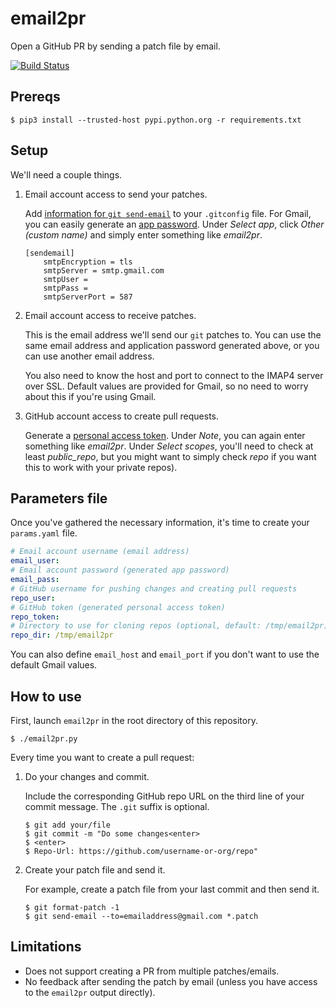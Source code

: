 # email2pr

Open a GitHub PR by sending a patch file by email.

[![Build Status](https://travis-ci.org/christophebedard/email2pr.svg?branch=master)](https://travis-ci.org/christophebedard/email2pr)

## Prereqs

```shell
$ pip3 install --trusted-host pypi.python.org -r requirements.txt
```

## Setup

We'll need a couple things.

1. Email account access to send your patches.

    Add [information for `git send-email`](https://git-scm.com/docs/git-send-email#_examples) to your `.gitconfig` file. For Gmail, you can easily generate an [app password](https://myaccount.google.com/apppasswords). Under *Select app*, click *Other (custom name)* and simply enter something like *email2pr*.
    ```
    [sendemail]
        smtpEncryption = tls
        smtpServer = smtp.gmail.com
        smtpUser = 
        smtpPass = 
        smtpServerPort = 587
    ```

2. Email account access to receive patches.

    This is the email address we'll send our `git` patches to. You can use the same email address and application password generated above, or you can use another email address.

    You also need to know the host and port to connect to the IMAP4 server over SSL. Default values are provided for Gmail, so no need to worry about this if you're using Gmail.

3. GitHub account access to create pull requests.

    Generate a [personal access token](https://github.com/settings/tokens). Under *Note*, you can again enter something like *email2pr*. Under *Select scopes*, you'll need to check at least *public_repo*, but you might want to simply check *repo* if you want this to work with your private repos).

## Parameters file

Once you've gathered the necessary information, it's time to create your `params.yaml` file.

```yaml
# Email account username (email address)
email_user:
# Email account password (generated app password)
email_pass:
# GitHub username for pushing changes and creating pull requests
repo_user:
# GitHub token (generated personal access token)
repo_token:
# Directory to use for cloning repos (optional, default: /tmp/email2pr)
repo_dir: /tmp/email2pr
```

You can also define `email_host` and `email_port` if you don't want to use the default Gmail values.

## How to use

First, launch `email2pr` in the root directory of this repository.
```shell
$ ./email2pr.py
```

Every time you want to create a pull request:

1. Do your changes and commit.

    Include the corresponding GitHub repo URL on the third line of your commit message. The `.git` suffix is optional.

    ```shell
    $ git add your/file
    $ git commit -m "Do some changes<enter>
    $ <enter>
    $ Repo-Url: https://github.com/username-or-org/repo"
    ```

2. Create your patch file and send it.

    For example, create a patch file from your last commit and then send it.
    ```shell
    $ git format-patch -1
    $ git send-email --to=emailaddress@gmail.com *.patch
    ```

## Limitations

* Does not support creating a PR from multiple patches/emails.
* No feedback after sending the patch by email (unless you have access to the `email2pr` output directly).
